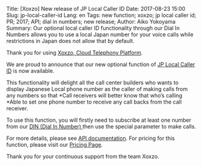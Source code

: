 Title: [Xoxzo] New release of JP Local Caller ID
Date: 2017-08-23 15:00
Slug: jp-local-caller-id
Lang: en
Tags: new function; xoxzo; jp local caller id; PR; 2017; API; dial in numbers; new release; 
Author: Aiko Yokoyama
Summary: Our optional local caller ID functionality through our Dial In Numbers allows you to use a local Japan number for your voice calls while restrictions in Japan does not allow that by default.

Thank you for using [Xoxzo, Cloud Telephony Platform](https://www.xoxzo.com/en/).

We are proud to announce that our new optional function of [JP Local Caller ID](https://www.xoxzo.com/en/about/voice-api/) is now available.

This functionality will delight all the call center builders who wants to display Japanese Local phone number as the caller of making calls from any numbers so that 
*Call receivers will better know that who’s calling
*Able to set one phone number to receive any call backs from the call receiver.

To use this function, you will firstly need to subscribe at least one number from our [DIN (Dial In Number) ](https://www.xoxzo.com/en/about/dial-in-api/) then use the special parameter to make calls.

For more details, please see [API documentation](http://docs.xoxzo.com/en/voice.html). For pricing for this function, please visit our [Pricing Page](https://www.xoxzo.com/en/about/pricing/#voice).

Thank you for your continuous support from the team Xoxzo.
